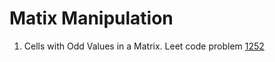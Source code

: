 # Matix Manipulation 

1. Cells with Odd Values in a Matrix. Leet code problem [1252](https://leetcode.com/problems/cells-with-odd-values-in-a-matrix/)


